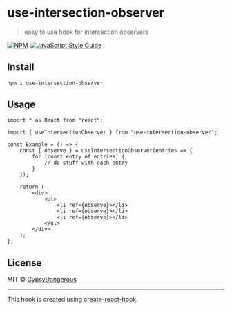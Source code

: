 # use-intersection-observer

> easy to use hook for intersection observers

[![NPM](https://img.shields.io/npm/v/react-intersection-observer-hooks.svg?style=for-the-badge)](https://www.npmjs.com/package/react-intersection-observer-hooks) [![JavaScript Style Guide](https://img.shields.io/badge/code_style-standard-brightgreen.svg?style=for-the-badge)](https://standardjs.com)

## Install

```bash
npm i use-intersection-observer
```

## Usage

```tsx
import * as React from "react";

import { useIntersectionObserver } from "use-intersection-observer";

const Example = () => {
	const { observe } = useIntersectionObserver(entries => {
		for (const entry of entries) {
			// do stuff with each entry
		}
	});

	return (
		<div>
			<ul>
				<li ref={observe}></li>
				<li ref={observe}></li>
				<li ref={observe}></li>
			</ul>
		</div>
	);
};
```

## License

MIT © [GypsyDangerous](https://github.com/GypsyDangerous)

---

This hook is created using [create-react-hook](https://github.com/hermanya/create-react-hook).
